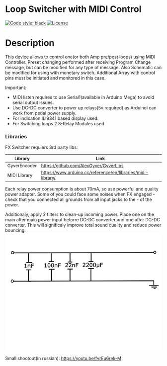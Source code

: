 # Loop Switcher with MIDI Control


[![Code style: black](https://img.shields.io/badge/code%20style-black-000000.svg)](https://github.com/psf/black)
[![License](https://upload.wikimedia.org/wikipedia/commons/8/86/GPL_v3_Blue_Badge.svg)](LICENSE.md)

# Description

This device allows to control one(or both Amp pre/post loops) using MIDI Controller. 
Preset changing performed after receiving Program Change message, but can be modified for any type of message.
Also Schematic can be modified for using with monetary switch. Additional Array with control pins must be initiated and monitored in this case.


Important:

  - MIDI listen requires to use Serial1(available in Arduino Mega) to avoid serial output issues. 
  - Use DC-DC converter to power up relays(5v required) as Arduinoi can work from pedal power supply.
  - For indication ILI9341 based display used.
  - For Switching loops 2 8-Relay Modules used
  

### Libraries

FX Switcher requiers 3rd party libs:

| Library | Link |
| ------ | ------ |
| GyverEncoder | https://github.com/AlexGyver/GyverLibs |
| MIDI Library | https://www.arduino.cc/reference/en/libraries/midi-library/ |

                                                          




Each relay power consumption is about 70mA, so use powerful and quality power adapter. Some of you could face some noises when FX engaged - check that you connected all grounds from all input jacks to the - of the power.

Additionaly, apply 2 filters to clean-up incoming power. Place one on the main after main power input beforre DC-DC converter and one after DC-DC converter. This will significaly improve total sound quality and reduce power bouncing.
![N|Solid](filter.jpg)

Small shootout(in russian): https://youtu.be/fvrEu6rek-M
